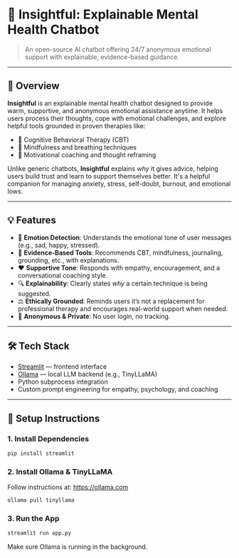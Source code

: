 # 🤖 Insightful: Explainable Mental Health Chatbot

> An open-source AI chatbot offering 24/7 anonymous emotional support with explainable, evidence-based guidance.

---

## 🌟 Overview

**Insightful** is an explainable mental health chatbot designed to provide warm, supportive, and anonymous emotional assistance anytime. It helps users process their thoughts, cope with emotional challenges, and explore helpful tools grounded in proven therapies like:

- 🧠 Cognitive Behavioral Therapy (CBT)
- 🧘 Mindfulness and breathing techniques
- 💪 Motivational coaching and thought reframing

Unlike generic chatbots, **Insightful** explains *why* it gives advice, helping users build trust and learn to support themselves better. It's a helpful companion for managing anxiety, stress, self-doubt, burnout, and emotional lows.

---

## 💡 Features

- 🧠 **Emotion Detection**: Understands the emotional tone of user messages (e.g., sad, happy, stressed).
- 🧰 **Evidence-Based Tools**: Recommends CBT, mindfulness, journaling, grounding, etc., with explanations.
- ❤️ **Supportive Tone**: Responds with empathy, encouragement, and a conversational coaching style.
- 🔍 **Explainability**: Clearly states *why* a certain technique is being suggested.
- ⚖️ **Ethically Grounded**: Reminds users it’s not a replacement for professional therapy and encourages real-world support when needed.
- 🔐 **Anonymous & Private**: No user login, no tracking.

---

## 🛠️ Tech Stack

- [Streamlit](https://streamlit.io/) — frontend interface
- [Ollama](https://ollama.com/) — local LLM backend (e.g., TinyLLaMA)
- Python subprocess integration
- Custom prompt engineering for empathy, psychology, and coaching

---

## 🚀 Setup Instructions

### 1. Install Dependencies

```bash
pip install streamlit
```
### 2. Install Ollama & TinyLLaMA

Follow instructions at: https://ollama.com

```bash
ollama pull tinyllama
```
### 3. Run the App

```bash
streamlit run app.py
```

Make sure Ollama is running in the background.
